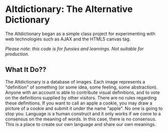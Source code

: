 Altdictionary: The Alternative Dictionary
=========================================

The Altdictionary began as a simple class project for experimenting with web technologies such as AJAX and the HTML5 canvas tag.

*Please note: this code is for funsies and learnings. Not suitable for production.*

What It Do??
------------

The Altdictionary is a database of images. Each image represents a "definition" of something (or some idea, some feeling, some abstraction). Anyone with an account is able to contribute visual definitions, and to vote on the definitions supplied by other visitors. There are no rules regarding these definitions. If you want to call an apple a cookie, you may draw a picture of a cookie and submit it under the name "apple". No one is going to stop you. Language is a human construct and it only works if we come to a consensus on the meaning of words. In this case, there is no consensus. This is a place to create our own language and share our own meanings.
